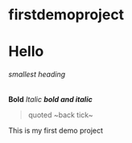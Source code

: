 # firstdemoproject

# Hello #
###### smallest heading ######
**Bold**
*Italic*
***bold and italic***
> quoted
~back tick~

This is my first demo project
